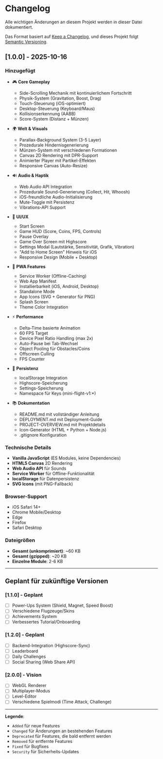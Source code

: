 # Changelog

Alle wichtigen Änderungen an diesem Projekt werden in dieser Datei dokumentiert.

Das Format basiert auf [Keep a Changelog](https://keepachangelog.com/de/1.0.0/),
und dieses Projekt folgt [Semantic Versioning](https://semver.org/lang/de/).

## [1.0.0] - 2025-10-16

### Hinzugefügt
- 🎮 **Core Gameplay**
  - Side-Scrolling Mechanik mit kontinuierlichem Fortschritt
  - Physik-System (Gravitation, Boost, Drag)
  - Touch-Steuerung (iOS-optimiert)
  - Desktop-Steuerung (Keyboard/Maus)
  - Kollisionserkennung (AABB)
  - Score-System (Distanz + Münzen)

- 🌍 **Welt & Visuals**
  - Parallax-Background System (3-5 Layer)
  - Prozedurale Hindernisgenerierung
  - Münzen-System mit verschiedenen Formationen
  - Canvas 2D Rendering mit DPR-Support
  - Animierter Player mit Partikel-Effekten
  - Responsive Canvas (Auto-Resize)

- 🔊 **Audio & Haptik**
  - Web Audio API Integration
  - Prozedurale Sound-Generierung (Collect, Hit, Whoosh)
  - iOS-freundliche Audio-Initialisierung
  - Mute-Toggle mit Persistenz
  - Vibrations-API Support

- 🎨 **UI/UX**
  - Start Screen
  - Game HUD (Score, Coins, FPS, Controls)
  - Pause Overlay
  - Game Over Screen mit Highscore
  - Settings Modal (Lautstärke, Sensitivität, Grafik, Vibration)
  - "Add to Home Screen" Hinweis für iOS
  - Responsive Design (Mobile + Desktop)

- 📱 **PWA Features**
  - Service Worker (Offline-Caching)
  - Web App Manifest
  - Installierbarkeit (iOS, Android, Desktop)
  - Standalone Mode
  - App Icons (SVG + Generator für PNG)
  - Splash Screen
  - Theme Color Integration

- ⚡ **Performance**
  - Delta-Time basierte Animation
  - 60 FPS Target
  - Device Pixel Ratio Handling (max 2x)
  - Auto-Pause bei Tab-Wechsel
  - Object Pooling für Obstacles/Coins
  - Offscreen Culling
  - FPS Counter

- 💾 **Persistenz**
  - localStorage Integration
  - Highscore-Speicherung
  - Settings-Speicherung
  - Namespace für Keys (mini-flight-v1:*)

- 📚 **Dokumentation**
  - README.md mit vollständiger Anleitung
  - DEPLOYMENT.md mit Deployment-Guide
  - PROJECT-OVERVIEW.md mit Projektdetails
  - Icon-Generator (HTML + Python + Node.js)
  - .gitignore Konfiguration

### Technische Details
- **Vanilla JavaScript** (ES Modules, keine Dependencies)
- **HTML5 Canvas** 2D Rendering
- **Web Audio API** für Sounds
- **Service Worker** für Offline-Funktionalität
- **localStorage** für Datenpersistenz
- **SVG Icons** (mit PNG-Fallback)

### Browser-Support
- iOS Safari 14+
- Chrome Mobile/Desktop
- Edge
- Firefox
- Safari Desktop

### Dateigrößen
- **Gesamt (unkomprimiert)**: ~60 KB
- **Gesamt (gzipped)**: ~20 KB
- **Einzelne Module**: 2-6 KB

---

## Geplant für zukünftige Versionen

### [1.1.0] - Geplant
- [ ] Power-Ups System (Shield, Magnet, Speed Boost)
- [ ] Verschiedene Flugzeuge/Skins
- [ ] Achievements System
- [ ] Verbessertes Tutorial/Onboarding

### [1.2.0] - Geplant
- [ ] Backend-Integration (Highscore-Sync)
- [ ] Leaderboard
- [ ] Daily Challenges
- [ ] Social Sharing (Web Share API)

### [2.0.0] - Vision
- [ ] WebGL Renderer
- [ ] Multiplayer-Modus
- [ ] Level-Editor
- [ ] Verschiedene Spielmodi (Time Attack, Challenge)

---

**Legende**:
- `Added` für neue Features
- `Changed` für Änderungen an bestehenden Features
- `Deprecated` für Features, die bald entfernt werden
- `Removed` für entfernte Features
- `Fixed` für Bugfixes
- `Security` für Sicherheits-Updates


